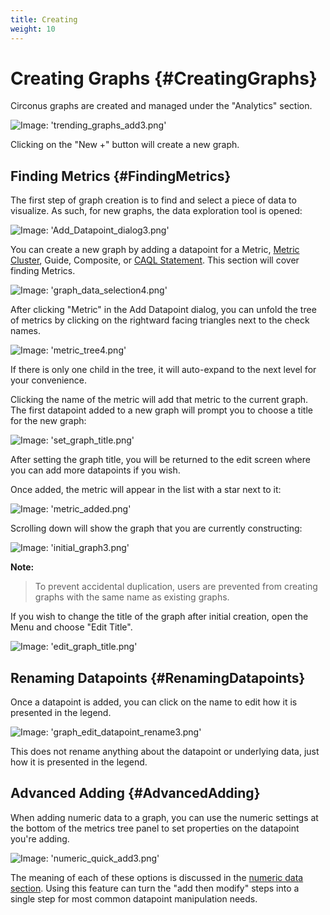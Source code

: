 ```yaml
---
title: Creating
weight: 10
---
```


# Creating Graphs {#CreatingGraphs}
Circonus graphs are created and managed under the "Analytics" section.

![Image: 'trending_graphs_add3.png'](/images/circonus/trending_graphs_add3.png)

Clicking on the "New +" button will create a new graph.

## Finding Metrics {#FindingMetrics}

The first step of graph creation is to find and select a piece of data to visualize. As such, for new graphs, the data exploration tool is opened:

![Image: 'Add_Datapoint_dialog3.png'](/images/circonus/Add_Datapoint_dialog3.png)

You can create a new graph by adding a datapoint for a Metric, [Metric Cluster](/circonus/metrics/metric-clusters/), Guide, Composite, or [CAQL Statement](/caql). This section will cover finding Metrics.

![Image: 'graph_data_selection4.png'](/images/circonus/graph_data_selection4.png)

After clicking "Metric" in the Add Datapoint dialog, you can unfold the tree of metrics by clicking on the rightward facing triangles next to the check names.

![Image: 'metric_tree4.png'](/images/circonus/metric_tree4.png)

If there is only one child in the tree, it will auto-expand to the next level for your convenience.

Clicking the name of the metric will add that metric to the current graph. The first datapoint added to a new graph will prompt you to choose a title for the new graph:

![Image: 'set_graph_title.png'](/images/circonus/set_graph_title.png)

After setting the graph title, you will be returned to the edit screen where you can add more datapoints if you wish.

Once added, the metric will appear in the list with a star next to it:

![Image: 'metric_added.png'](/images/circonus/metric_added.png)

Scrolling down will show the graph that you are currently constructing:

![Image: 'initial_graph3.png'](/images/circonus/initial_graph3.png)

**Note:**
> To prevent accidental duplication, users are prevented from creating graphs with the same name as existing graphs.

If you wish to change the title of the graph after initial creation, open the Menu and choose "Edit Title".

![Image: 'edit_graph_title.png'](/images/circonus/edit_graph_title.png)

## Renaming Datapoints {#RenamingDatapoints}

Once a datapoint is added, you can click on the name to edit how it is presented in the legend.

![Image: 'graph_edit_datapoint_rename3.png'](/images/circonus/graph_edit_datapoint_rename3.png)

This does not rename anything about the datapoint or underlying data, just how it is presented in the legend.

## Advanced Adding {#AdvancedAdding}

When adding numeric data to a graph, you can use the numeric settings at the bottom of the metrics tree panel to set properties on the datapoint you're adding.

![Image: 'numeric_quick_add3.png'](/images/circonus/numeric_quick_add3.png)

The meaning of each of these options is discussed in the [numeric data section](/circonus/visualizations/graphs/numeric/).  Using this feature can turn the "add then modify" steps into a single step for most common datapoint manipulation needs.
